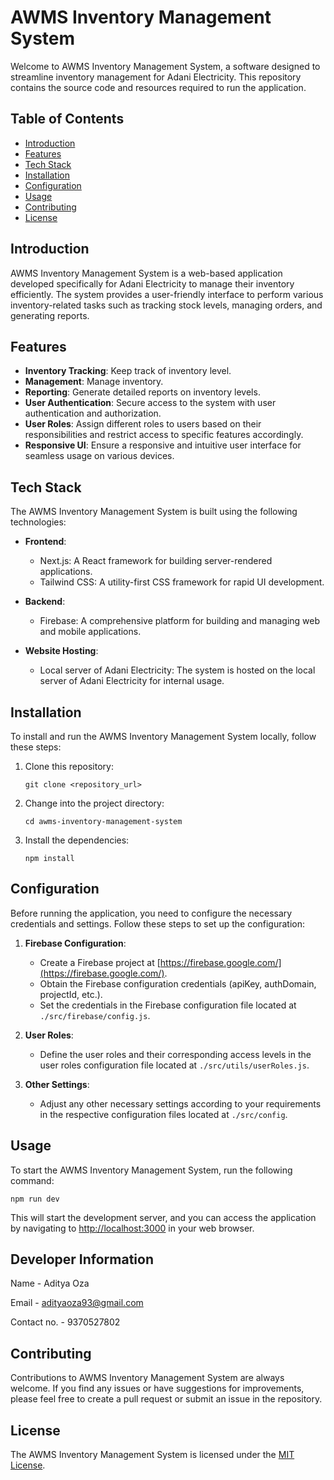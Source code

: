 # AWMS Inventory Management System

Welcome to AWMS Inventory Management System, a software designed to streamline inventory management for Adani Electricity. This repository contains the source code and resources required to run the application.

## Table of Contents

- [Introduction](#introduction)
- [Features](#features)
- [Tech Stack](#tech-stack)
- [Installation](#installation)
- [Configuration](#configuration)
- [Usage](#usage)
- [Contributing](#contributing)
- [License](#license)

## Introduction

AWMS Inventory Management System is a web-based application developed specifically for Adani Electricity to manage their inventory efficiently. The system provides a user-friendly interface to perform various inventory-related tasks such as tracking stock levels, managing orders, and generating reports.

## Features

- **Inventory Tracking**: Keep track of inventory level.
- **Management**: Manage inventory.
- **Reporting**: Generate detailed reports on inventory levels.
- **User Authentication**: Secure access to the system with user authentication and authorization.
- **User Roles**: Assign different roles to users based on their responsibilities and restrict access to specific features accordingly.
- **Responsive UI**: Ensure a responsive and intuitive user interface for seamless usage on various devices.

## Tech Stack

The AWMS Inventory Management System is built using the following technologies:

- **Frontend**:
  - Next.js: A React framework for building server-rendered applications.
  - Tailwind CSS: A utility-first CSS framework for rapid UI development.

- **Backend**:
  - Firebase: A comprehensive platform for building and managing web and mobile applications.

- **Website Hosting**:
  - Local server of Adani Electricity: The system is hosted on the local server of Adani Electricity for internal usage.

## Installation

To install and run the AWMS Inventory Management System locally, follow these steps:

1. Clone this repository:

   ```
   git clone <repository_url>
   ```

2. Change into the project directory:

   ```
   cd awms-inventory-management-system
   ```

3. Install the dependencies:

   ```
   npm install
   ```

## Configuration

Before running the application, you need to configure the necessary credentials and settings. Follow these steps to set up the configuration:

1. **Firebase Configuration**:

   - Create a Firebase project at [https://firebase.google.com/](https://firebase.google.com/).
   - Obtain the Firebase configuration credentials (apiKey, authDomain, projectId, etc.).
   - Set the credentials in the Firebase configuration file located at `./src/firebase/config.js`.

2. **User Roles**:

   - Define the user roles and their corresponding access levels in the user roles configuration file located at `./src/utils/userRoles.js`.

3. **Other Settings**:

   - Adjust any other necessary settings according to your requirements in the respective configuration files located at `./src/config`.

## Usage

To start the AWMS Inventory Management System, run the following command:

```
npm run dev
```

This will start the development server, and you can access the application by navigating to [http://localhost:3000](http://localhost:3000) in your web browser.

## Developer Information

Name - Aditya Oza

Email - adityaoza93@gmail.com

Contact no. - 9370527802

## Contributing

Contributions to AWMS Inventory Management System are always welcome. If you find any issues or have suggestions for improvements, please feel free to create a pull request or submit an issue in the repository.

## License

The AWMS Inventory Management System is licensed under the [MIT License](LICENSE).


